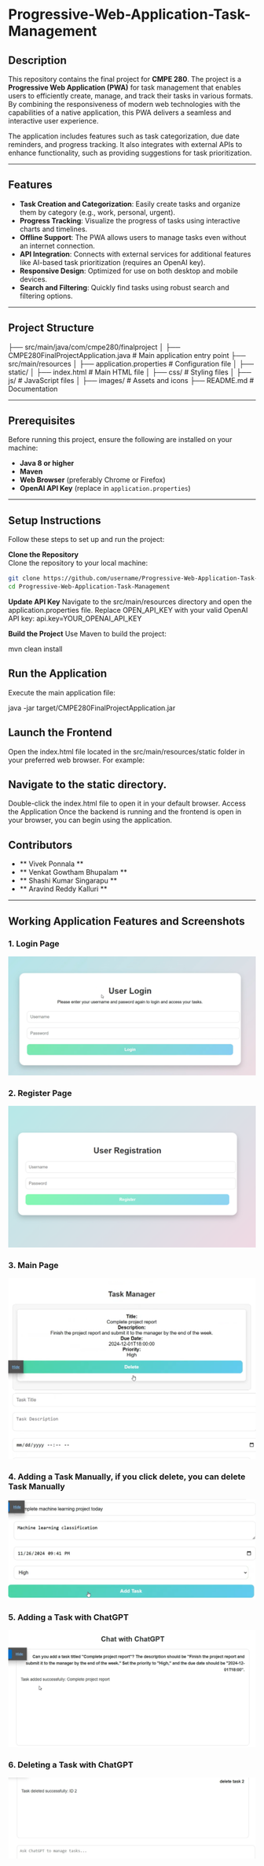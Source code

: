 # Progressive-Web-Application-Task-Management

## Description
This repository contains the final project for **CMPE 280**. The project is a **Progressive Web Application (PWA)** for task management that enables users to efficiently create, manage, and track their tasks in various formats. By combining the responsiveness of modern web technologies with the capabilities of a native application, this PWA delivers a seamless and interactive user experience.

The application includes features such as task categorization, due date reminders, and progress tracking. It also integrates with external APIs to enhance functionality, such as providing suggestions for task prioritization.

---

## Features
- **Task Creation and Categorization**: Easily create tasks and organize them by category (e.g., work, personal, urgent).
- **Progress Tracking**: Visualize the progress of tasks using interactive charts and timelines.
- **Offline Support**: The PWA allows users to manage tasks even without an internet connection.
- **API Integration**: Connects with external services for additional features like AI-based task prioritization (requires an OpenAI key).
- **Responsive Design**: Optimized for use on both desktop and mobile devices.
- **Search and Filtering**: Quickly find tasks using robust search and filtering options.

---

## Project Structure
├── src/main/java/com/cmpe280/finalproject │ ├── CMPE280FinalProjectApplication.java # Main application entry point ├── src/main/resources │ ├── application.properties # Configuration file │ ├── static/ │ ├── index.html # Main HTML file │ ├── css/ # Styling files │ ├── js/ # JavaScript files │ ├── images/ # Assets and icons ├── README.md # Documentation

---

## Prerequisites
Before running this project, ensure the following are installed on your machine:
- **Java 8 or higher**
- **Maven**
- **Web Browser** (preferably Chrome or Firefox)
- **OpenAI API Key** (replace in `application.properties`)

---

## Setup Instructions
Follow these steps to set up and run the project:

**Clone the Repository**  
   Clone the repository to your local machine:
   ```bash
   git clone https://github.com/username/Progressive-Web-Application-Task-Management.git
   cd Progressive-Web-Application-Task-Management
   ```
**Update API Key**
Navigate to the src/main/resources directory and open the application.properties file. Replace OPEN_API_KEY with your valid OpenAI API key:
api.key=YOUR_OPENAI_API_KEY

**Build the Project**
Use Maven to build the project:

mvn clean install

## Run the Application
Execute the main application file:

java -jar target/CMPE280FinalProjectApplication.jar

## Launch the Frontend
Open the index.html file located in the src/main/resources/static folder in your preferred web browser. For example:

## Navigate to the static directory.
Double-click the index.html file to open it in your default browser.
Access the Application
Once the backend is running and the frontend is open in your browser, you can begin using the application.

## Contributors
- ** Vivek Ponnala **
- ** Venkat Gowtham Bhupalam **
- ** Shashi Kumar Singarapu **
- ** Aravind Reddy Kalluri **

---
## Working Application Features and Screenshots

### 1. Login Page
![Login Page](Login_page.png)

### 2. Register Page
![Register Page](Register_page.png)

### 3. Main Page
![Main Page](Main_page_to_add_task.png)

### 4. Adding a Task Manually, if you click delete, you can delete Task Manually
![Adding Task Manually](Adding_task_manually.png)

### 5. Adding a Task with ChatGPT
![Adding Task with ChatGPT](Adding_task_with_chatgpt.png)

### 6. Deleting a Task with ChatGPT
![Deleting Task with ChatGPT](Deleting_task_with_chatgpt.png)
